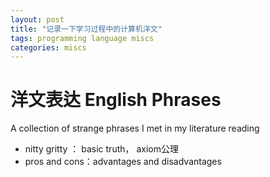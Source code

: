 ```yaml
---
layout: post
title: "记录一下学习过程中的计算机洋文"
tags: programming language miscs
categories: miscs
---
```

# 洋文表达 English Phrases

A collection of strange phrases I met in my literature reading

- nitty gritty ： basic truth， axiom公理
- pros and cons：advantages and disadvantages
